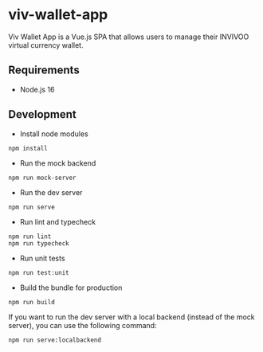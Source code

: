 # viv-wallet-app

Viv Wallet App is a Vue.js SPA that allows users to manage their INVIVOO virtual currency wallet.

## Requirements

-   Node.js 16

## Development

-   Install node modules

```
npm install
```

-   Run the mock backend

```
npm run mock-server
```

-   Run the dev server

```
npm run serve
```

-   Run lint and typecheck

```
npm run lint
npm run typecheck
```

-   Run unit tests

```
npm run test:unit
```

-   Build the bundle for production

```
npm run build
```

If you want to run the dev server with a local backend (instead of the mock server), you can use the following command:

```
npm run serve:localbackend
```

